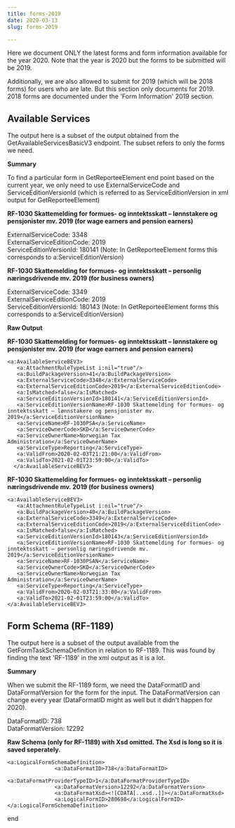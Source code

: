 ```yaml
---
title: forms-2019
date: 2020-03-13
slug: forms-2019

---
```

Here we document ONLY the latest forms and form information available for the year 2020. Note that the year is 2020 but the forms to be submitted will be 2019.

Additionally, we are also allowed to submit for 2019 (which will be 2018 forms) for users who are late. But this section only documents for 2019. 2018 forms are documented under the 'Form Information' 2019 section.

## **Available Services**

The output here is a subset of the output obtained from the GetAvailableServicesBasicV3 endpoint. The subset refers to only the forms we need.

**Summary**

To find a particular form in GetReporteeElement end point based on the current year, we only need to use ExternalServiceCode and ServiceEditionVersionId (which is referred to as ServiceEditionVersion in xml output for GetReporteeElement)

**RF-1030 Skattemelding for formues- og inntektsskatt – lønnstakere og pensjonister mv. 2019 (for wage earners and pension earners)**

ExternalServiceCode: 3348  
ExternalServiceEditionCode: 2019  
ServiceEditionVersionId: 180141 (Note: In GetReporteeElement forms this corresponds to a:ServiceEditionVersion)

**RF-1030 Skattemelding for formues- og inntektsskatt – personlig næringsdrivende mv. 2019 (for business owners)**

ExternalServiceCode: 3349  
ExternalServiceEditionCode: 2019  
ServiceEditionVersionId: 180143 (Note: In GetReporteeElement forms this corresponds to a:ServiceEditionVersion)

**Raw Output**

**RF-1030 Skattemelding for formues- og inntektsskatt – lønnstakere og pensjonister mv. 2019 (for wage earners and pension earners)**

    <a:AvailableServiceBEV3>
       <a:AttachmentRuleTypeList i:nil="true"/>
       <a:BuildPackageVersion>41</a:BuildPackageVersion>
       <a:ExternalServiceCode>3348</a:ExternalServiceCode>
       <a:ExternalServiceEditionCode>2019</a:ExternalServiceEditionCode>
       <a:IsMatched>false</a:IsMatched>
       <a:ServiceEditionVersionId>180141</a:ServiceEditionVersionId>
       <a:ServiceEditionVersionName>RF-1030 Skattemelding for formues- og inntektsskatt – lønnstakere og pensjonister mv. 2019</a:ServiceEditionVersionName>
       <a:ServiceName>RF-1030PSA</a:ServiceName>
       <a:ServiceOwnerCode>SKD</a:ServiceOwnerCode>
       <a:ServiceOwnerName>Norwegian Tax Administration</a:ServiceOwnerName>
       <a:ServiceType>Reporting</a:ServiceType>
       <a:ValidFrom>2020-02-03T21:21:00</a:ValidFrom>
       <a:ValidTo>2021-02-01T23:59:00</a:ValidTo>
      </a:AvailableServiceBEV3>

**RF-1030 Skattemelding for formues- og inntektsskatt – personlig næringsdrivende mv. 2019 (for business owners)**

    <a:AvailableServiceBEV3>
       <a:AttachmentRuleTypeList i:nil="true"/>
       <a:BuildPackageVersion>40</a:BuildPackageVersion>
       <a:ExternalServiceCode>3349</a:ExternalServiceCode>
       <a:ExternalServiceEditionCode>2019</a:ExternalServiceEditionCode>
       <a:IsMatched>false</a:IsMatched>
       <a:ServiceEditionVersionId>180143</a:ServiceEditionVersionId>
       <a:ServiceEditionVersionName>RF-1030 Skattemelding for formues- og inntektsskatt – personlig næringsdrivende mv. 2019</a:ServiceEditionVersionName>
       <a:ServiceName>RF-1030PSAN</a:ServiceName>
       <a:ServiceOwnerCode>SKD</a:ServiceOwnerCode>
       <a:ServiceOwnerName>Norwegian Tax Administration</a:ServiceOwnerName>
       <a:ServiceType>Reporting</a:ServiceType>
       <a:ValidFrom>2020-02-03T21:33:00</a:ValidFrom>
       <a:ValidTo>2021-02-01T23:59:00</a:ValidTo>
    </a:AvailableServiceBEV3>

## Form Schema (RF-1189)

The output here is a subset of the output available from the GetFormTaskSchemaDefinition in relation to RF-1189. This was found by finding the text 'RF-1189' in the xml output as it is a lot.

**Summary**

When we submit the RF-1189 form, we need the DataFormatID and DataFormatVersion for the form for the input. The DataFormatVersion can change every year (DataFormatID might as well but it didn't happen for 2020).

DataFormatID: 738  
DataFormatVersion: 12292

**Raw Schema (only for RF-1189) with Xsd omitted. The Xsd is long so it is saved seperately.**

    <a:LogicalFormSchemaDefinition>
                   <a:DataFormatID>738</a:DataFormatID>
                   <a:DataFormatProviderTypeID>1</a:DataFormatProviderTypeID>
                   <a:DataFormatVersion>12292</a:DataFormatVersion>
                   <a:DataFormatXsd><![CDATA[..xsd..]]></a:DataFormatXsd>
                   <a:LogicalFormID>280698</a:LogicalFormID>
    </a:LogicalFormSchemaDefinition>

end